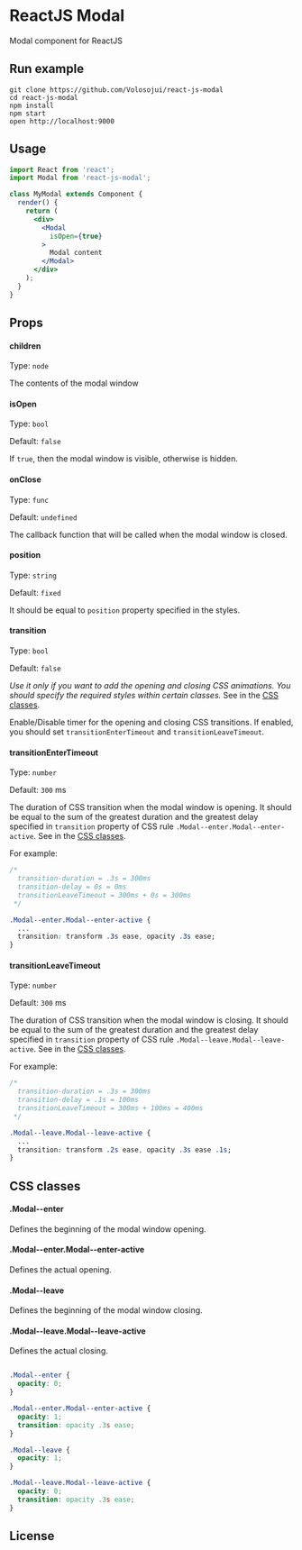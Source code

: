 # ReactJS Modal
Modal component for ReactJS

## Run example

```shell
git clone https://github.com/Volosojui/react-js-modal
cd react-js-modal
npm install
npm start
open http://localhost:9000
```

## Usage

```jsx
import React from 'react';
import Modal from 'react-js-modal';

class MyModal extends Component {
  render() {
    return (
      <div>
        <Modal
          isOpen={true}
        >
          Modal content
        </Modal>
      </div>
    );
  }
}

```

## Props

#### children
Type: `node`

The contents of the modal window

#### isOpen
Type: `bool`

Default: `false`

If `true`, then the modal window is visible, otherwise is hidden.

#### onClose
Type: `func`

Default: `undefined`

The callback function that will be called when the modal window is closed.

#### position
Type: `string`

Default: `fixed`

It should be equal to `position` property specified in the styles.

#### transition
Type: `bool`

Default: `false`

*Use it only if you want to add the opening and closing CSS animations. You should specify the required styles within certain classes.* See in the [CSS classes](#css-classes).

Enable/Disable timer for the opening and closing CSS transitions. If enabled, you should set `transitionEnterTimeout` and `transitionLeaveTimeout`.

#### transitionEnterTimeout
Type: `number`

Default: `300` ms

The duration of CSS transition when the modal window is opening.
It should be equal to the sum of the greatest duration and the greatest delay specified in `transition` property of CSS rule `.Modal--enter.Modal--enter-active`. See in the [CSS classes](#css-classes).

For example:
```css
/*
  transition-duration = .3s = 300ms
  transition-delay = 0s = 0ms
  transitionLeaveTimeout = 300ms + 0s = 300ms
 */

.Modal--enter.Modal--enter-active {
  ...
  transition: transform .3s ease, opacity .3s ease;
}
```

#### transitionLeaveTimeout
Type: `number`

Default: `300` ms

The duration of CSS transition when the modal window is closing.
It should be equal to the sum of the greatest duration and the greatest delay specified in `transition` property of CSS rule `.Modal--leave.Modal--leave-active`. See in the [CSS classes](#css-classes).

For example:
```css
/*
  transition-duration = .3s = 300ms
  transition-delay = .1s = 100ms
  transitionLeaveTimeout = 300ms + 100ms = 400ms
 */

.Modal--leave.Modal--leave-active {
  ...
  transition: transform .2s ease, opacity .3s ease .1s;
}
```

## CSS classes

#### .Modal--enter
Defines the beginning of the modal window opening.

#### .Modal--enter.Modal--enter-active
Defines the actual opening.

#### .Modal--leave
Defines the beginning of the modal window closing.

#### .Modal--leave.Modal--leave-active
Defines the actual closing.

```css

.Modal--enter {
  opacity: 0;
}

.Modal--enter.Modal--enter-active {
  opacity: 1;
  transition: opacity .3s ease;
}

.Modal--leave {
  opacity: 1;
}

.Modal--leave.Modal--leave-active {
  opacity: 0;
  transition: opacity .3s ease;
}
```

## License